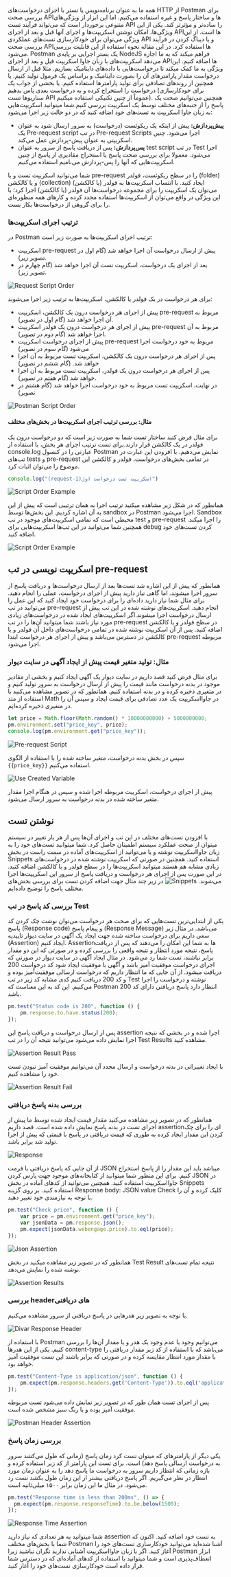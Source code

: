 همه ما به عنوان برنامه‌نویس یا تستر با اجرای درخواست‌های HTTP از Postman برای بررسی صحت APIها و ساختار پاسخ‌ و غیره استفاده می‌کنیم. اما این ابزار از ویژگی‌های متنوعی برخوردار است که می‌تواند فرآیند تست API را ساده‌تر و مؤثرتر کند. یکی از این ویژگی‌ها، امکان نوشتن اسکریپت‌ها و اجرای آنها قبل و بعد از اجرای APIها است.  از این ویژگی می‌توان برای خودکارسازی تست‌های عملکردی API و یا دیباگ کردن در فرآیند بررسی صحت APIها استفاده کرد. در این مقاله نحوه استفاده از این قابلیت بررسی می‌شود.
Postman یک بستر اجرایی بر پایه‌ی NodeJS فراهم میکند که به ما اجازه می‌دهد اسکریپت‌های با زبان جاوا اسکریپت قبل و بعد از اجرای APIها اضافه کنیم. این ویژگی به ما کمک میکند تا درخواست‌هایی با داده‌های داینامیک بسازیم. مثلا قبل از ارسال درخواست مقدار پارامترهای آن را بصورت داینامیک و براساس یک فرمول تولید کنیم. یا همچنین از روندهای تصادفی برای تولید پارامترها استفاده کنیم. یا بخشی از جواب یک درخواست را استخراج کرده و به درخواست بعدی پاس بدهیم (برای خودکارسازی سناریوها تست API عموماً از چنین تکنیکی استفاده میکنیم). همچنین می‌توانیم صحت یک پاسخ را از جنبه‌های مختلف توسط یک اسکریپت بررسی کنیم.شما میتوانید اسکریپت‌هایی به زبان جاوا اسکریپت به تست‌های خود اضافه کنید که در دو حالت زیر اجرا می‌شود:
* **پیش‌پردازش:** پیش از اینکه یک ریکوئست (درخواست) به سرور ارسال شود به عنوان یک Pre-request script در تب Pre-request Scripts اجرا می‌شود. چنین اسکریپتی به عنوان پیش-پردازش عمل می‌کند.
*  **پس‌پردازش:** پس از دریافت پاسخ از سرور به عنوان test script در تب Test اجرا می‌شود. معمولا برای بررسی صحت پاسخ یا استخراج مقادیری از پاسخ از چنین اسکریپت‌هایی که آنها را پس-پردازش می‌نامیم استفاده می‌کنیم.

شما می‌توانید اسکریپت تست و یا pre-request را در سطح ریکوئست، فولدر (folder) و یا کالکشن (collection) ایجاد کنید. با انتساب اسکریپت‌ها به فولدر (یا کالکشن) می‌توان یک اسکریپت‌ را برای مجموعه درخواست‌ها آن فولدر (یا کالکشن) اجرا کرد؛ با این ویژگی در واقع می‌توان از اسکریپت‌ها استفاده مجدد کرده و کارهای همه منظوره‌ای را برای گروهی از درخواست‌ها بکار بست.

### ترتیب اجرای اسکریپت‌ها
در Postman ترتیب اجرای اسکریپت‌ها به صورت زیر است:
* اسکریپت pre-request پیش از ارسال درخواست آن اجرا خواهد شد (گام اول در تصویر زیر).
* بعد از اجرای یک درخواست، اسکریپت تست آن اجرا خواهد شد (گام چهارم در تصویر زیر). 

![Request Script Order](./resources/request-order-script.png?raw=true "Request Script Order")

برای هر درخواست در یک فولدر یا کالکشن، اسکریپت‌ها به ترتیب زیر اجرا می‌شوند:
* پیش از اجرای هر درخواست درون یک کالکشن، اسکریپت pre-request مربوط به آن اجرا خواهد شد (گام اول در تصویر).
* پیش از اجرای هر درخواست درون یک فولدر اسکریپت pre-request مربوط به آن اجرا خواهد شد (گام دوم در تصویر).
* پیش از اجرای درخواست اسکریپت pre-request مربوط به خود درخواست اجرا می‌شود (گام سوم در تصویر)
* پس از اجرای هر درخواست درون یک کالکشن، اسکریپت تست مربوط به آن اجرا خواهد شد. (گام ششم در تصویر)
* پس از اجرای هر درخواست درون یک فولدر، اسکریپت تست مربوط به آن اجرا خواهد شد (گام هفتم در تصویر).
* در نهایت، اسکریپت تست مربوط به خود درخواست اجرا خواهد شد (گام هشتم در تصویر)

![Postman Script Order](./resources/postman-script-order.png?raw=true "Postman Script Order")

#### مثال: بررسی ترتیب اجرای اسکریپت‌ها در بخش‌های مختلف
برای مثال فرض کنید ساختار تست شما به صورت زیر است که دو درخواست درون یک فولدر در یک کالکشن قرار دارند.برای تست ترتیب اجرای هر بخش، با استفاده از console.log عبارتی را در کنسول Postman نمایش می‌دهیم. با افزودن این عبارت در تب‌های tests و pre-request در تمامی بخش‌های درخواست، فولدر و کالکشن این موضوع را می‌توان اثبات کرد.

```javascript
console.log("(request-1)اسکریپت تست درخواست اول")
```

![Script Order Example](./resources/script-order-example-log.png?raw=true "Script Order Example")

همانطور که در شکل زیر مشاهده میکنید ترتیب اجرا به همان ترتیبی است که پیش از این به آن اشاره کردیم. این بخش‌ها توسط sandbox در Postman اجرا می‌شود. Sandbox محیطی است که تمامی اسکریپت‌های موجود در تب test و pre-request را اجرا میکند. همچنین شما می‌توانید در این تب‌ها اسکریپت‌هایی برای debug کردن تست‌های خود اضافه کنید.


![Script Order Example](./resources/postman-script-order-example.png?raw=true "Script Order Example")

## اسکریپت نویسی در تب pre-request
همانطور که پیش از این اشاره شد تست‌ها بعد از ارسال درخواست‌ها و دریافت پاسخ از سرور اجرا میشوند. اما گاهی نیاز دارید پیش از اجرای درخواست، عملی را انجام دهید. برای مثال شما نیاز دارید داده‌ای را برای درخواست خود ایجاد کنید که این عمل را می‌توانید در تب pre-request انجام دهید. اسکریپت‌های نوشته شده در این تب پیش از ارسال درخواست اجرا میشوند.اگر اسکریپت‌های ایجاد شده در درخواست‌های زیادی مورد نیاز باشند شما میتوانید آن‌ها را در تب pre-request در سطح فولدر و یا کالکشن اضافه کنید. پس از آن اسکریپت نوشته شده در تمامی درخواست‌های داخل آن فولدر و یا کالکشن در دسترس می‌باشد و پیش از اجرای هر درخواست ابتدا pre-request مربوطه اجرا می‌شود.

### مثال: تولید متغیر قیمت پیش از ایجاد آگهی در سایت دیوار
 برای مثال فرض کنید قصد داریم در سایت دیوار یک آگهی ایجاد کنیم و بخشی از مقادیر موجود در بدنه درخواست مانند قیمت را پیش از ارسال درخواست به سرور تولید کنیم و در متغیری ذخیره کرده و در بدنه استفاده کنیم. همانطور که در تصویر مشاهده می‌کنید با استفاده از متد Math در جاوااسکریپت یک عدد تصادفی برای قیمت ایجاد و سپس آن را در متغیری ذخیره کرده‌ایم.

```javascript
let price = Math.floor(Math.random() * 10000000000) + 5000000000;
pm.environment.set("price_key", price);
console.log(pm.environment.get("price_key"));
```

![Pre-request Script](./resources/pre-request-script.png?raw=true "Pre-request Script")

سپس در بخش بدنه درخواست، متغیر ساخته شده را با استفاده از الگوی `{{price_key}}` استفاده می‌کنیم.

![Use Created Variable](./resources/use-created-variable.png?raw=true "Use Created Variable")

پیش از اجرای درخواست، اسکریپت مربوطه اجرا شده و سپس در هنگام اجرا مقدار متغیر ساخته شده‌ در بدنه درخواست به سرور ارسال می‌شود.

## نوشتن تست
با افزودن تست‌های مختلف در این تب و اجرای آن‌ها پس از هر بار تغییر در سیستم میتوان از صحت عملکرد سیستم اطمینان حاصل کرد. شما میتوانید تست‌های خود را به زبان جاوااسکریپت نوشته و یا می‌توانید از اسکریپت‌های آماده در سمت راست در بخش Snippets استفاده کنید. همچنین در صورتی که اسکریپت نوشته شده در درخواست‌های زیادی مشابه هم هستند میتوانید اسکریپت‌ها را در سطح فولدر و یا کالکشن اضافه کنید. در این صورت پس از اجرای هر درخواست و دریافت پاسخ از سرور این اسکریپت‌ها اجرا می‌شوند.
![Snippets](./resources/snippets.png?raw=true "Snippets")
در زیر چند مثال جهت اضافه کردن تست برای بررسی بخش‌های مختلف پاسخ را توضیح داده‌ایم.

### بررسی کد پاسخ در تب Test
یکی از ابتدایی‌ترین تست‌هایی که برای صحت هر درخواست می‌توان نوشت چک کردن کد پاسخ (Response code) و پیغام پاسخ (Response Message) می‌باشد. در مثال زیر سعی داریم برای درخواست ساخته شده جهت ایجاد یک آگهی در سایت دیوار تاییدیه (Assertion) ایجاد کنیم. Assertionها به شما این امکان را می‌دهند که پس از دریافت پاسخ‌‌، نتیجه مورد انتظار و نتیجه واقعی را بررسی کرده و در صورتی که این دو مقدار برابر نباشند، تست شما رد می‌شود. در مثال ایجاد آگهی در سایت دیوار در صورتی که اجرای درخواست موفقیت آمیز باشد و آگهی با موفقیت ایجاد شود کد درخواست 200 دریافت میشود. از آن ‌جایی که ما انتظار داریم که درخواست ارسالی موفقیت‌آمیز بوده و و کد 200 دریافت کنیم کدی مشابه کد زیر در تب Test نوشته و درخواست را اجرا می‌کنیم. این کد به این معناست که Postman انتظار دارد پاسخ دریافتی دارای کد 200 باشد.

```javascript
pm.test("Status code is 200", function () {
    pm.response.to.have.status(200);
});
```
پس از ارسال درخواست و دریافت پاسخ این assertion اجرا شده و در بخشی که نتیجه اجرا نمایش داده می‌شود می‌توانید نتیجه آن را در تب Test Results مشاهده کنید.

![Assertion Result Pass](./resources/assertion-result-pass.png?raw=true "Assertion Result Pass")

با ایجاد تغییراتی در بدنه درخواست و ارسال مجدد آن می‌توانیم موفقیت آمیز نبودن تست خود را مشاهده کنیم. 

![Assertion Result Fail](./resources/assertion-result-fail.png?raw=true "Assertion Result Fail")

### بررسی بدنه پاسخ دریافتی

همانطور که در تصویر زیر مشاهده می‌کنید مقدار قیمت ایجاد شده توسط ما پیش از اجرای تست در بدنه پاسخ نمایش داده شده است. قصد داریم assertionای را برای چک کردن این مقدار ایجاد کرده به طوری که قیمت دریافتی در پاسخ با قیمتی که پیش از اجرا تولید شد برابر باشد.

![Response](./resources/response.png?raw=true "Response")

از آن جایی که پاسخ دریافتی با فرمت JSON میباشد باید این مقدار را از پاسخ استخراج کنیم. برای این منظور شما میتوانید از کتابخانه‌های موجود جهت پارس کردن JSON در جاوااسکربپت استفاده کنید. همچنین می‌توانید از کدهای آماده در بخش Snippets استفاده کنید. بر روی گزینه Response body: JSON value Check کلیک کرده و آن را با توجه به نیازمندی خود تغییر دهید.

```javascript
pm.test("Check price", function () {
    var price = pm.environment.get("price_key");
    var jsonData = pm.response.json();
    pm.expect(jsonData.webengage.price).to.eql(price);
});
```

![Json Assertion](./resources/json-assertion.png?raw=true "Json Assertion")

همانطور که در تصویر زیر مشاهده میکنید در بخش Test Result نتیجه تمام تست‌های نوشته شده را نمایش می‌دهد.

![Assertion Results](./resources/assertion-results.png?raw=true "Assertion Results")

### بررسی headerهای دریافتی

با توجه به تصویر زیر هدرهایی در پاسخ دریافتی از سرور مشاهده می‌کنیم.

![Divar Response Header](./resources/divar-response-header.png?raw=true "Divar Response Header")

با استفاده از Postman می‌توانیم وجود یا عدم وجود یک هدر و یا مقدار آن‌ها را بررسی کنیم. یکی از این هدرها content-type می‌باشد که با استفاده از کد زیر مقدار دریافتی را با مقدار مورد انتظار مقایسه کرده و در صورتی که برابر باشند این تست موفقیت آمیز خواهد بود.

```javascript
pm.test("Content-Type is application/json", function () {
    pm.expect(pm.response.headers.get('Content-Type')).to.eql('application/json');
});
```
پس از اجرای تست همان طور که در تصویر زیر نمایش داده می‌شود تست مربوطه موفقیت آمیز بوده و با رنگ سبز مشخص شده است.

![Postman Header Assertion](./resources/postman-header-assertion.png?raw=true "Postman Header Assertion")

### بررسی زمان پاسخ

یکی دیگر از پارامترهای که میتوان تست کرد زمان پاسخ (زمانی که طول می‌کشد سرور به درخواست ارسالی پاسخ دهد) است. برای تست این پارامتر از کد زیر استفاده کرده و بازه زمانی که انتظار داریم سرور به درخواست ما پاسخ دهد را به عنوان زمان مورد انتظار در نظر می‌گیریم. اگر پاسخ دریافتی بیشتر از این زمان طول بکشد تست رد می‌شود. در مثال ما این زمان برابر ۱۵۰۰ میلی‌ثانیه است.
```javascript
pm.test("Response time is less than 200ms", () => {
  pm.expect(pm.response.responseTime).to.be.below(1500);
});
```

![Response Time Assertion](./resources/response-time-assertion.png?raw=true "Response Time Assertion")

شما میتوانید به هر تعدادی که نیاز دارید  assertion به تست خود اضافه کنید. اکنون که شما با بخش‌های مختلف Postman آشنا شده‌اید می‌توانید خودکارسازی تست‌های خود را آغاز کنید. اگر با زبان جاوااسکریپت آشنایی ندارید نگران نباشید زیرا Postman ابزار انعطاف‌پذیری است و شما میتوانید با استفاده از کدهای آماده‌ای که در دسترس شما قرار داده است خودکارسازی تست‌های خود را آغاز کنید.
